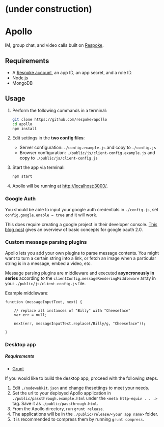 # (under construction)

# Apollo

IM, group chat, and video calls built on [Respoke](https://respoke.io).

## Requirements

* A [Respoke account](https://respoke.io), an app ID, an app secret, and a role ID.
* Node.js
* MongoDB

## Usage

1. Perform the following commands in a terminal:
    ```bash
    git clone https://github.com/respoke/apollo
    cd apollo
    npm install
    ```

1. Edit settings in the **two config files**:
    - Server configuration: `./config.example.js` and copy to `./config.js`
    - Browser configuration: `./public/js/client-config.example.js` and copy to `./public/js/client-config.js`

1. Start the app via terminal:
    ```bash    
    npm start
    ```

1. Apollo will be running at [http://localhost:3000/](http://localhost:3000/).


### Google Auth

You should be able to input your google auth credentials in `./config.js`, set `config.google.enable = true` and it will work.

This does require creating a google project in their developer console. [This blog post](http://scotch.io/tutorials/javascript/easy-node-authentication-google) gives an overview of basic concepts for google oauth 2.0.

### Custom message parsing plugins

Apollo lets you add your own plugins to parse message contents. You might want to turn a certain string into a link, or fetch an image when a particular string is in a message, embed a video, etc.

Message parsing plugins are middleware and executed **asyncronously in series** according to the `clientConfig.messageRenderingMiddleware` array in your `./public/js/client-config.js` file.

Example middleware:

    function (messageInputText, next) {

        // replace all instances of "Billy" with "Cheeseface"
        var err = null;

        next(err, messageInputText.replace(/Billy/g, "Cheeseface"));

    }

### Desktop app

##### Requirements

* [Grunt](http://gruntjs.com)

If you would like to build the desktop app, proceed with the following steps.

1. Edit `./nodewebkit.json` and change thesettings to meet your needs.
1. Set the url to your deployed Apollo application in `./public/passthrough.example.html` under the `<meta http-equiv . . .>` tag. Save it as `./public/passthrough.html`.
1. From the Apollo directory, run `grunt release`.
1. The applications will be in the `./public/release/<your app name>` folder.
1. It is recommended to compress them by running `grunt compress`.
